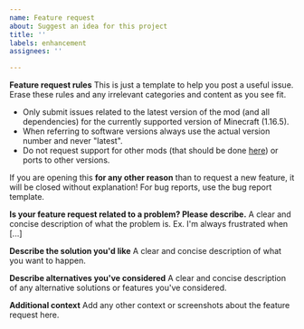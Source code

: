 ```yaml
---
name: Feature request
about: Suggest an idea for this project
title: ''
labels: enhancement
assignees: ''

---
```


**Feature request rules**
This is just a template to help you post a useful issue.  Erase these rules and any irrelevant categories and content as you see fit.

- Only submit issues related to the latest version of the mod (and all dependencies) for the currently supported version of Minecraft (1.16.5).
- When referring to software versions always use the actual version number and never "latest".
- Do not request support for other mods (that should be done [here](https://github.com/ferreusveritas/DynamicTrees/issues/443)) or ports to other versions.

If you are opening this **for any other reason** than to request a new feature, it will be closed without explanation! For bug reports, use the bug report template.

**Is your feature request related to a problem? Please describe.**
A clear and concise description of what the problem is. Ex. I'm always frustrated when [...]

**Describe the solution you'd like**
A clear and concise description of what you want to happen.

**Describe alternatives you've considered**
A clear and concise description of any alternative solutions or features you've considered.

**Additional context**
Add any other context or screenshots about the feature request here.

